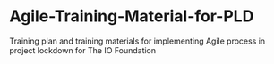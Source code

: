 # Agile-Training-Material-for-PLD
Training plan and training materials for implementing Agile process in project lockdown for The IO Foundation
 
